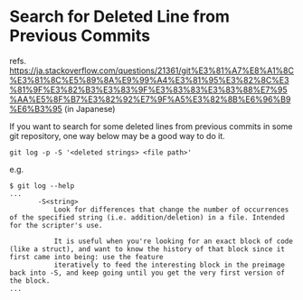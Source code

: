 # Search for Deleted Line from Previous Commits

refs. https://ja.stackoverflow.com/questions/21361/git%E3%81%A7%E8%A1%8C%E3%81%8C%E5%89%8A%E9%99%A4%E3%81%95%E3%82%8C%E3%81%9F%E3%82%B3%E3%83%9F%E3%83%83%E3%83%88%E7%95%AA%E5%8F%B7%E3%82%92%E7%9F%A5%E3%82%8B%E6%96%B9%E6%B3%95 (in Japanese)

If you want to search for some deleted lines from previous commits in some git repository, one way below may be a good way to do it.

```
git log -p -S '<deleted strings> <file path>'
```

e.g.

```
$ git log --help
...
       -S<string>
           Look for differences that change the number of occurrences of the specified string (i.e. addition/deletion) in a file. Intended for the scripter's use.

           It is useful when you're looking for an exact block of code (like a struct), and want to know the history of that block since it first came into being: use the feature
           iteratively to feed the interesting block in the preimage back into -S, and keep going until you get the very first version of the block.
...
```